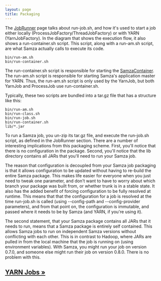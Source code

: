 ```yaml
---
layout: page
title: Packaging
---
```

<!--
   Licensed to the Apache Software Foundation (ASF) under one or more
   contributor license agreements.  See the NOTICE file distributed with
   this work for additional information regarding copyright ownership.
   The ASF licenses this file to You under the Apache License, Version 2.0
   (the "License"); you may not use this file except in compliance with
   the License.  You may obtain a copy of the License at

       http://www.apache.org/licenses/LICENSE-2.0

   Unless required by applicable law or agreed to in writing, software
   distributed under the License is distributed on an "AS IS" BASIS,
   WITHOUT WARRANTIES OR CONDITIONS OF ANY KIND, either express or implied.
   See the License for the specific language governing permissions and
   limitations under the License.
-->

The [JobRunner](job-runner.html) page talks about run-job.sh, and how it's used to start a job either locally (ProcessJobFactory/ThreadJobFactory) or with YARN (YarnJobFactory). In the diagram that shows the execution flow, it also shows a run-container.sh script. This script, along with a run-am.sh script, are what Samza actually calls to execute its code.

```
bin/run-am.sh
bin/run-container.sh
```

The run-container.sh script is responsible for starting the [SamzaContainer](../container/samza-container.html). The run-am.sh script is responsible for starting Samza's application master for YARN. Thus, the run-am.sh script is only used by the YarnJob, but both YarnJob and ProcessJob use run-container.sh.

Typically, these two scripts are bundled into a tar.gz file that has a structure like this:

```
bin/run-am.sh
bin/run-class.sh
bin/run-job.sh
bin/run-container.sh
lib/*.jar
```

To run a Samza job, you un-zip its tar.gz file, and execute the run-job.sh script, as defined in the JobRunner section. There are a number of interesting implications from this packaging scheme. First, you'll notice that there is no configuration in the package. Second, you'll notice that the lib directory contains all JARs that you'll need to run your Samza job.

The reason that configuration is decoupled from your Samza job packaging is that it allows configuration to be updated without having to re-build the entire Samza package. This makes life easier for everyone when you just need to tweak one parameter, and don't want to have to worry about which branch your package was built from, or whether trunk is in a stable state. It also has the added benefit of forcing configuration to be fully resolved at runtime. This means that that the configuration for a job is resolved at the time run-job.sh is called (using --config-path and --config-provider parameters), and from that point on, the configuration is immutable, and passed where it needs to be by Samza (and YARN, if you're using it).

The second statement, that your Samza package contains all JARs that it needs to run, means that a Samza package is entirely self contained. This allows Samza jobs to run on independent Samza versions without conflicting with each other. This is in contrast to Hadoop, where JARs are pulled in from the local machine that the job is running on (using environment variables). With Samza, you might run your job on version 0.7.0, and someone else might run their job on version 0.8.0. There is no problem with this.

## [YARN Jobs &raquo;](yarn-jobs.html)
